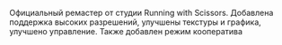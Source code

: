 Официальный ремастер от студии Running with Scissors. Добавлена поддержка высоких разрешений, улучшены текстуры и графика, улучшено управление. Также добавлен режим кооператива
